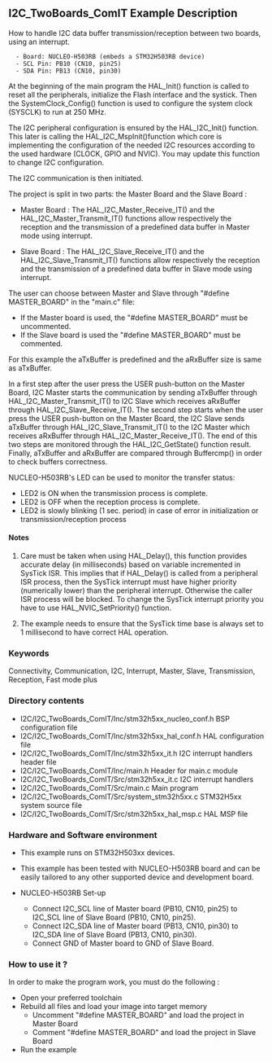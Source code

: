 ## <b>I2C_TwoBoards_ComIT Example Description</b>

How to handle I2C data buffer transmission/reception between two boards, 
using an interrupt.

      - Board: NUCLEO-H503RB (embeds a STM32H503RB device)
      - SCL Pin: PB10 (CN10, pin25)
      - SDA Pin: PB13 (CN10, pin30)

At the beginning of the main program the HAL_Init() function is called to reset 
all the peripherals, initialize the Flash interface and the systick.
Then the SystemClock_Config() function is used to configure the system
clock (SYSCLK) to run at 250 MHz.

The I2C peripheral configuration is ensured by the HAL_I2C_Init() function.
This later is calling the HAL_I2C_MspInit()function which core is implementing
the configuration of the needed I2C resources according to the used hardware (CLOCK, 
GPIO and NVIC). You may update this function to change I2C configuration.

The I2C communication is then initiated.

The project is split in two parts: the Master Board and the Slave Board :

- Master Board :
  The HAL_I2C_Master_Receive_IT() and the HAL_I2C_Master_Transmit_IT() functions 
  allow respectively the reception and the transmission of a predefined data buffer
  in Master mode using interrupt.

- Slave Board :
  The HAL_I2C_Slave_Receive_IT() and the HAL_I2C_Slave_Transmit_IT() functions 
  allow respectively the reception and the transmission of a predefined data buffer
  in Slave mode using interrupt.

The user can choose between Master and Slave through "#define MASTER_BOARD"
in the "main.c" file:

 - If the Master board is used, the "#define MASTER_BOARD" must be uncommented.
 - If the Slave board is used the "#define MASTER_BOARD" must be commented.

For this example the aTxBuffer is predefined and the aRxBuffer size is same as aTxBuffer.

In a first step after the user press the USER push-button on the Master Board,
I2C Master starts the communication by sending aTxBuffer through HAL_I2C_Master_Transmit_IT()
to I2C Slave which receives aRxBuffer through HAL_I2C_Slave_Receive_IT(). 
The second step starts when the user press the USER push-button on the Master Board,
the I2C Slave sends aTxBuffer through HAL_I2C_Slave_Transmit_IT()
to the I2C Master which receives aRxBuffer through HAL_I2C_Master_Receive_IT().
The end of this two steps are monitored through the HAL_I2C_GetState() function
result.
Finally, aTxBuffer and aRxBuffer are compared through Buffercmp() in order to 
check buffers correctness.

NUCLEO-H503RB's LED can be used to monitor the transfer status:

 - LED2 is ON when the transmission process is complete.
 - LED2 is OFF when the reception process is complete.
 - LED2 is slowly blinking (1 sec. period) in case of error in initialization or 
transmission/reception process

#### <b>Notes</b>

 1. Care must be taken when using HAL_Delay(), this function provides accurate delay (in milliseconds)
    based on variable incremented in SysTick ISR. This implies that if HAL_Delay() is called from
    a peripheral ISR process, then the SysTick interrupt must have higher priority (numerically lower)
    than the peripheral interrupt. Otherwise the caller ISR process will be blocked.
    To change the SysTick interrupt priority you have to use HAL_NVIC_SetPriority() function.

 2. The example needs to ensure that the SysTick time base is always set to 1 millisecond
    to have correct HAL operation.

### <b>Keywords</b>

Connectivity, Communication, I2C, Interrupt, Master, Slave, Transmission, Reception, Fast mode plus

### <b>Directory contents</b>

  - I2C/I2C_TwoBoards_ComIT/Inc/stm32h5xx_nucleo_conf.h BSP configuration file
  - I2C/I2C_TwoBoards_ComIT/Inc/stm32h5xx_hal_conf.h    HAL configuration file
  - I2C/I2C_TwoBoards_ComIT/Inc/stm32h5xx_it.h          I2C interrupt handlers header file
  - I2C/I2C_TwoBoards_ComIT/Inc/main.h                  Header for main.c module  
  - I2C/I2C_TwoBoards_ComIT/Src/stm32h5xx_it.c          I2C interrupt handlers
  - I2C/I2C_TwoBoards_ComIT/Src/main.c                  Main program
  - I2C/I2C_TwoBoards_ComIT/Src/system_stm32h5xx.c      STM32H5xx system source file
  - I2C/I2C_TwoBoards_ComIT/Src/stm32h5xx_hal_msp.c     HAL MSP file    

### <b>Hardware and Software environment</b>

  - This example runs on STM32H503xx devices.
    
  - This example has been tested with NUCLEO-H503RB board and can be
    easily tailored to any other supported device and development board.    

  - NUCLEO-H503RB Set-up

    - Connect I2C_SCL line of Master board (PB10, CN10, pin25) to I2C_SCL line of Slave Board (PB10, CN10, pin25).
    - Connect I2C_SDA line of Master board (PB13, CN10, pin30) to I2C_SDA line of Slave Board (PB13, CN10, pin30).
    - Connect GND of Master board to GND of Slave Board.

### <b>How to use it ?</b>

In order to make the program work, you must do the following :

 - Open your preferred toolchain
 - Rebuild all files and load your image into target memory
    - Uncomment "#define MASTER_BOARD" and load the project in Master Board
    - Comment "#define MASTER_BOARD" and load the project in Slave Board
 - Run the example

